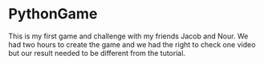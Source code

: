 # PythonGame

This is my first game and challenge with my friends Jacob and Nour. We had two hours to create the game and we had the right to check one video but our result needed to be different from the tutorial. 
